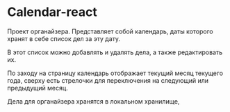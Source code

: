 # Calendar-react

Проект органайзера. 
Представляет собой календарь, даты которого
хранят в себе список дел за эту дату.

В этот список можно добавлять и удалять дела, а также редактировать их. 

По заходу на страницу календарь отображает текущий месяц текущего года, сверху есть стрелочки
для переключения на следующий или предыдущий месяц.
 
Дела для органайзера хранятся в локальном хранилище, 
 
